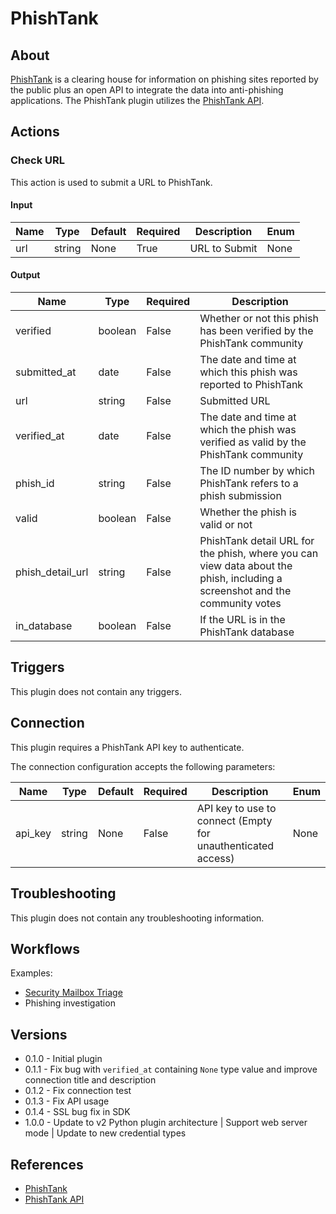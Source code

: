 
# PhishTank

## About

[PhishTank](https://www.phishtank.com/) is a clearing house for information on phishing sites reported by the public plus an open API to integrate the data into anti-phishing applications.
The PhishTank plugin utilizes the [PhishTank API](https://www.phishtank.com/api_info.php).

## Actions

### Check URL

This action is used to submit a URL to PhishTank.

#### Input

|Name|Type|Default|Required|Description|Enum|
|----|----|-------|--------|-----------|----|
|url|string|None|True|URL to Submit|None|

#### Output

|Name|Type|Required|Description|
|----|----|--------|-----------|
|verified|boolean|False|Whether or not this phish has been verified by the PhishTank community|
|submitted_at|date|False|The date and time at which this phish was reported to PhishTank|
|url|string|False|Submitted URL|
|verified_at|date|False|The date and time at which the phish was verified as valid by the PhishTank community|
|phish_id|string|False|The ID number by which PhishTank refers to a phish submission|
|valid|boolean|False|Whether the phish is valid or not|
|phish_detail_url|string|False|PhishTank detail URL for the phish, where you can view data about the phish, including a screenshot and the community votes|
|in_database|boolean|False|If the URL is in the PhishTank database|

## Triggers

This plugin does not contain any triggers.

## Connection

This plugin requires a PhishTank API key to authenticate.

The connection configuration accepts the following parameters:

|Name|Type|Default|Required|Description|Enum|
|----|----|-------|--------|-----------|----|
|api_key|string|None|False|API key to use to connect (Empty for unauthenticated access)|None|

## Troubleshooting

This plugin does not contain any troubleshooting information.

## Workflows

Examples:

* [Security Mailbox Triage](https://market.komand.com/workflows/komand/security-mailbox-triage/1.0.0)
* Phishing investigation

## Versions

* 0.1.0 - Initial plugin
* 0.1.1 - Fix bug with `verified_at` containing `None` type value and improve connection title and description
* 0.1.2 - Fix connection test
* 0.1.3 - Fix API usage
* 0.1.4 - SSL bug fix in SDK
* 1.0.0 - Update to v2 Python plugin architecture | Support web server mode | Update to new credential types

## References

* [PhishTank](https://www.phishtank.com/)
* [PhishTank API](https://www.phishtank.com/api_info.php)
